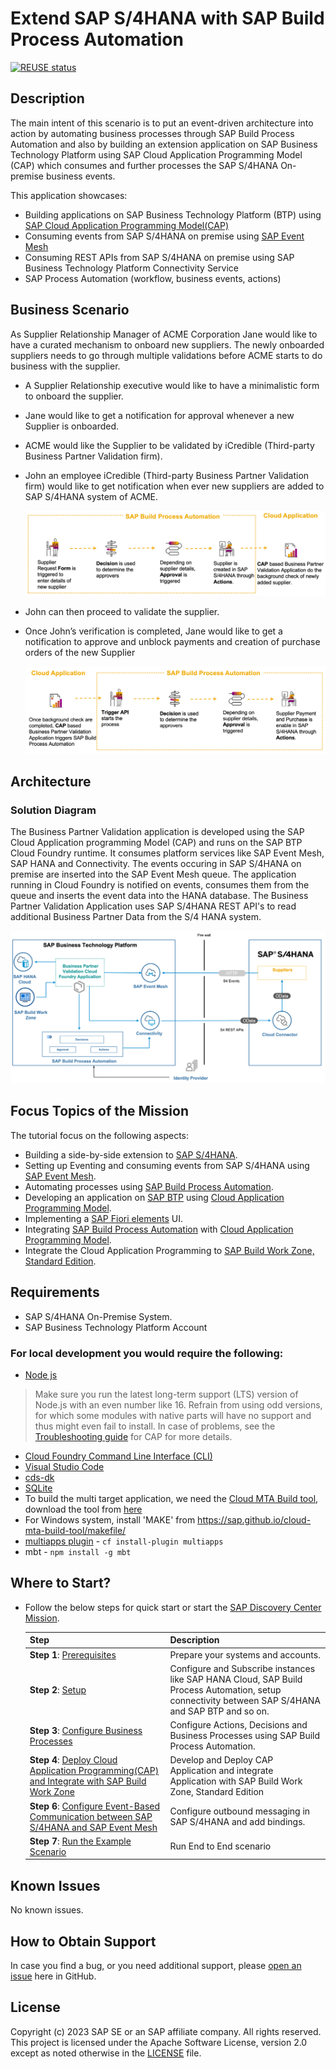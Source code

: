 # Extend SAP S/4HANA with SAP Build Process Automation
[![REUSE status](https://api.reuse.software/badge/github.com/SAP-samples/s4hana-cloud-extension-process-automation)](https://api.reuse.software/info/github.com/SAP-samples/s4hana-cloud-extension-process-automation)
## Description
The main intent of this scenario is to put an event-driven architecture into action by automating business processes through SAP Build Process Automation and also by building an extension application on SAP Business Technology Platform using SAP Cloud Application Programming Model (CAP) which consumes and further processes the SAP S/4HANA On-premise business events.

This application showcases:

- Building applications on SAP Business Technology Platform (BTP) using [SAP Cloud Application Programming Model(CAP)](https://cap.cloud.sap/docs/)
- Consuming events from SAP S/4HANA on premise using [SAP Event Mesh](https://help.sap.com/viewer/bf82e6b26456494cbdd197057c09979f/Cloud/en-US/df532e8735eb4322b00bfc7e42f84e8d.html)
- Consuming REST APIs from SAP S/4HANA on premise using SAP Business Technology Platform Connectivity Service
- SAP Process Automation (workflow, business events, actions)

## Business Scenario

As Supplier Relationship Manager of ACME Corporation Jane would like to have a curated mechanism to onboard new suppliers. The newly onboarded suppliers needs to go through multiple validations before ACME starts to do business with the supplier.

- A Supplier Relationship executive would like to have a minimalistic form to onboard the supplier.
- Jane would like to get a notification for approval whenever a new Supplier is onboarded.
- ACME would like the Supplier to be validated by iCredible (Third-party Business Partner Validation firm).
- John an employee iCredible (Third-party Business Partner Validation firm) would like to get notification when ever new suppliers are added to SAP S/4HANA  system of ACME. 

    ![Business Flow](./documentation/images/spa-flow-1.png)

- John can then proceed to validate the supplier.
- Once John’s verification is completed, Jane would like to get a notification to approve and unblock payments and creation of purchase orders of the new Supplier

    ![Business Flow](./documentation/images/spa-flow-2.png)

## Architecture

### Solution Diagram

The Business Partner Validation application is developed using the SAP Cloud Application programming Model (CAP) and runs on the SAP BTP Cloud Foundry runtime. It consumes platform services like SAP Event Mesh, SAP HANA and Connectivity. The events occuring in SAP S/4HANA on premise are inserted into the SAP Event Mesh queue. The application running in Cloud Foundry is notified on events, consumes them from the queue and inserts the event data into the HANA database. The Business Partner Validation Application uses SAP S/4HANA REST API's to read additional Business Partner Data from the S/4 HANA system.

![solution diagram](./documentation/images/spa-architecture.png)

## Focus Topics of the Mission

The tutorial focus on the following aspects:

 * Building a side-by-side extension to [SAP S/4HANA](https://help.sap.com/docs/SAP_S4HANA_ON-PREMISE?state=DRAFT).
 * Setting up Eventing and consuming events from SAP S/4HANA using [SAP Event Mesh](https://help.sap.com/docs/SAP_EM?version=Cloud).
 * Automating processes using [SAP Build Process Automation](https://help.sap.com/docs/PROCESS_AUTOMATION?version=Cloud).
 * Developing an application on [SAP BTP](https://help.sap.com/docs/btp?version=Cloud) using [Cloud Application Programming Model](https://cap.cloud.sap/docs/).
 * Implementing a [SAP Fiori elements](https://help.sap.com/docs/SAP_FIORI_tools) UI.
 * Integrating [SAP Build Process Automation](https://help.sap.com/docs/PROCESS_AUTOMATION?version=Cloud) with [Cloud Application Programming Model](https://cap.cloud.sap/docs/).
 * Integrate the Cloud Application Programming to [SAP Build Work Zone, Standard Edition](https://help.sap.com/docs/WZ_STD).

## Requirements
* SAP S/4HANA On-Premise System.
* SAP Business Technology Platform Account

### For local development you would require the following:
* [Node js](https://nodejs.org/en/download/)
>Make sure you run the latest long-term support (LTS) version of Node.js with an even number like 16. Refrain from using odd versions, for which some modules with native parts will have no support and thus might even fail to install. In case of problems, see the [Troubleshooting guide](https://cap.cloud.sap/docs/advanced/troubleshooting#node-version) for CAP for more details.
* [Cloud Foundry Command Line Interface (CLI)](https://github.com/cloudfoundry/cli#downloads)
* [Visual Studio Code](https://cap.cloud.sap/docs/get-started/in-vscode)
* [cds-dk](https://cap.cloud.sap/docs/get-started/)
* [SQLite ](https://sqlite.org/download.html)
* To build the multi target application, we need the [Cloud MTA Build tool](https://sap.github.io/cloud-mta-build-tool/), download the tool from [here](https://sap.github.io/cloud-mta-build-tool/download/)
* For Windows system, install 'MAKE' from https://sap.github.io/cloud-mta-build-tool/makefile/
* [multiapps plugin](https://github.com/cloudfoundry-incubator/multiapps-cli-plugin) - `cf install-plugin multiapps`  
*  mbt -  `npm install -g mbt`

## Where to Start?

* Follow the below steps for quick start or start the [SAP Discovery Center Mission](https://discovery-center.cloud.sap/missions).

    |  **Step**  |  **Description** | 
    | ----------- | ----------- | 
    | **Step 1**: [Prerequisites](./documentation/prepare/README.md) | Prepare your systems and accounts. | 
    | **Step 2**: [Setup](./documentation/set-up/README.md) | Configure and Subscribe instances like SAP HANA Cloud, SAP Build Process Automation, setup connectivity between SAP S/4HANA and SAP BTP and so on. | 
    | **Step 3**: [Configure Business Processes](./documentation/develop/README.md)  | Configure Actions, Decisions and Business Processes using SAP Build Process Automation. |
    | **Step 4**: [Deploy Cloud Application Programming(CAP) and Integrate with SAP Build Work Zone](./documentation/deploy/README.md)| Develop and Deploy CAP Application and integrate Application with SAP Build Work Zone, Standard Edition |
    | **Step 6**: [Configure Event-Based Communication between SAP S/4HANA and SAP Event Mesh](./documentation/deploy/configure-channel/README.md) | Configure outbound messaging in SAP S/4HANA and add bindings. |
    | **Step 7**: [Run the Example Scenario](./documentation/deploy/run-e2e/README.md) | Run End to End scenario |


## Known Issues

No known issues.

## How to Obtain Support

In case you find a bug, or you need additional support, please [open an issue](https://github.com/SAP-samples/s4hana-cloud-extension-process-automation/issues/new) here in GitHub.

## License
Copyright (c) 2023 SAP SE or an SAP affiliate company. All rights reserved. This project is licensed under the Apache Software License, version 2.0 except as noted otherwise in the [LICENSE](LICENSES/Apache-2.0.txt) file.


